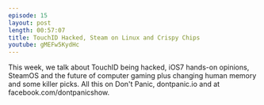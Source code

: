 ```yaml
---
episode: 15
layout: post
length: 00:57:07
title: TouchID Hacked, Steam on Linux and Crispy Chips
youtube: gMEFw5KydHc
---
```


This week, we talk about TouchID being hacked, iOS7 hands-on opinions, SteamOS and the future of computer gaming plus changing human memory and some killer picks. All this on Don't Panic, dontpanic.io and at facebook.com/dontpanicshow.